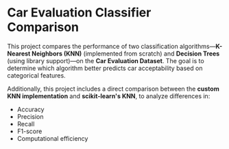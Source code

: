 # Car Evaluation Classifier Comparison

This project compares the performance of two classification algorithms—**K-Nearest Neighbors (KNN)** (implemented from scratch) and **Decision Trees** (using library support)—on the **Car Evaluation Dataset**. The goal is to determine which algorithm better predicts car acceptability based on categorical features.

Additionally, this project includes a direct comparison between the **custom KNN implementation** and **scikit-learn's KNN**, to analyze differences in:

* Accuracy
* Precision
* Recall
* F1-score
* Computational efficiency
